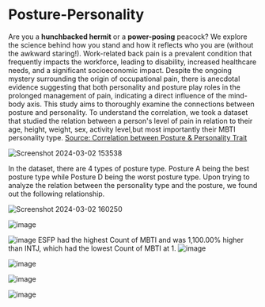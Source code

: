 # Posture-Personality

Are you a **hunchbacked hermit** or a **power-posing** peacock? We explore the science behind how you stand and how it reflects who you are (without the awkward staring!). 
Work-related back pain is a prevalent condition that frequently impacts the workforce, leading to disability, increased healthcare needs, and a significant socioeconomic impact. Despite the ongoing mystery surrounding the origin of occupational pain, there is anecdotal evidence suggesting that both personality and posture play roles in the prolonged management of pain, indicating a direct influence of the mind-body axis. This study aims to thoroughly examine the connections between posture and personality.
To understand the correlation, we took a dataset that studied the relation between a person's level of pain in relation to their age, height, weight, sex, activity level,but most importantly their MBTI personality type. [Source: Correlation between Posture & Personality Trait](https://www.kaggle.com/datasets/dhanasekarjaisankar/correlation-between-posture-personality-trait)

![Screenshot 2024-03-02 153538](https://github.com/sayamathema/posture-personality/assets/110393954/0226b16e-c102-4b01-b4a4-f4ff489bbd3e)

In the dataset, there are 4 types of posture type. Posture A being the best posture type while Posture D being the worst posture type. Upon trying to analyze the relation between the personality type and the posture, we found out the following relationship. 

![Screenshot 2024-03-02 160250](https://github.com/sayamathema/posture-personality/assets/110393954/672dc3d4-c14d-4a11-9078-49d9531e6b5a)

![image](https://github.com/sayamathema/posture-personality/assets/110393954/a4995f17-ea24-4b9c-9bbb-abbbb5dc2cf9)

![image](https://github.com/sayamathema/posture-personality/assets/110393954/2408ec51-cb5d-4928-935f-56c0f42e4769)
ESFP  had the highest Count of MBTI and was 1,100.00% higher than INTJ, which had the lowest Count of MBTI at 1.﻿
![image](https://github.com/sayamathema/posture-personality/assets/110393954/38838d12-d83d-43cd-820e-509925a18497)

![image](https://github.com/sayamathema/posture-personality/assets/110393954/75afefe1-e2b5-4de7-bed1-1516e5d096c7)

![image](https://github.com/sayamathema/posture-personality/assets/110393954/5146be51-361d-4929-a403-0852e3e33ae0)


![image](https://github.com/sayamathema/posture-personality/assets/110393954/d376e3a1-c480-4891-bd7a-9c45b904afb8)
